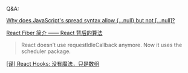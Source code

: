Q&A:

[Why does JavaScript's spread syntax allow {...null} but not [...null]?](https://stackoverflow.com/questions/62885266/why-does-javascripts-spread-syntax-allow-null-but-not-null)

[React Fiber 简介 —— React 背后的算法](https://juejin.cn/post/7006612306809323533)

> React doesn’t use requestIdleCallback anymore. Now it uses the scheduler package.

[[译] React Hooks: 没有魔法，只是数组](https://zhuanlan.zhihu.com/p/66923924)
